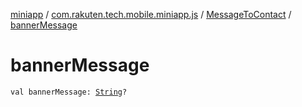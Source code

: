 [miniapp](../../index.md) / [com.rakuten.tech.mobile.miniapp.js](../index.md) / [MessageToContact](index.md) / [bannerMessage](./banner-message.md)

# bannerMessage

`val bannerMessage: `[`String`](https://kotlinlang.org/api/latest/jvm/stdlib/kotlin/-string/index.html)`?`